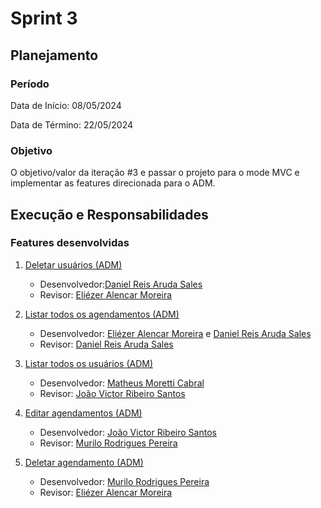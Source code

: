 # Sprint 3

## Planejamento

### Período
Data de Início: 08/05/2024

Data de Término: 22/05/2024

### Objetivo
O objetivo/valor da iteração #3 e passar o projeto para o mode MVC e implementar as features direcionada para o ADM.

## Execução e Responsabilidades

### Features desenvolvidas

1. [Deletar usuários (ADM)](https://github.com/murilortu/BarberBooker.git)
   - Desenvolvedor:[Daniel Reis Aruda Sales](https://github.com/Danielpyreis)
   - Revisor: [Eliézer Alencar Moreira](https://github.com/Liezy)
   
2. [Listar todos os agendamentos (ADM)](https://github.com/murilortu/BarberBooker/commit/4d31071b9d151509453c261171a37183b91db5d6)
   - Desenvolvedor: [Eliézer Alencar Moreira](https://github.com/Liezy) e [Daniel Reis Aruda Sales](https://github.com/Danielpyreis)
   - Revisor: [Daniel Reis Aruda Sales](https://github.com/Danielpyreis)

3. [Listar todos os usuários (ADM) ](https://github.com/murilortu/BarberBooker/commit/ec30b8ca1906822d463a0ee17451dd2746c893a4)
   - Desenvolvedor: [Matheus Moretti Cabral](https://github.com/MMorettiC)
   - Revisor: [João Victor Ribeiro Santos](https://github.com/Carecovisk)

4. [Editar agendamentos (ADM)](https://github.com/murilortu/BarberBooker/commit/d68d90856946eddab2ad87d3d5a7d1ccb51b1d61)
   - Desenvolvedor: [João Victor Ribeiro Santos](https://github.com/Carecovisk)
   - Revisor: [Murilo Rodrigues Pereira](https://github.com/murilortu/BarberBooker)

5. [Deletar agendamento (ADM)](https://github.com/murilortu/BarberBooker/commit/6944eaebf73ce613f1199dc68cf9276eb3da99e2)
   - Desenvolvedor: [Murilo Rodrigues Pereira](https://github.com/murilortu/BarberBooker)
   - Revisor: [Eliézer Alencar Moreira](https://github.com/Liezy)